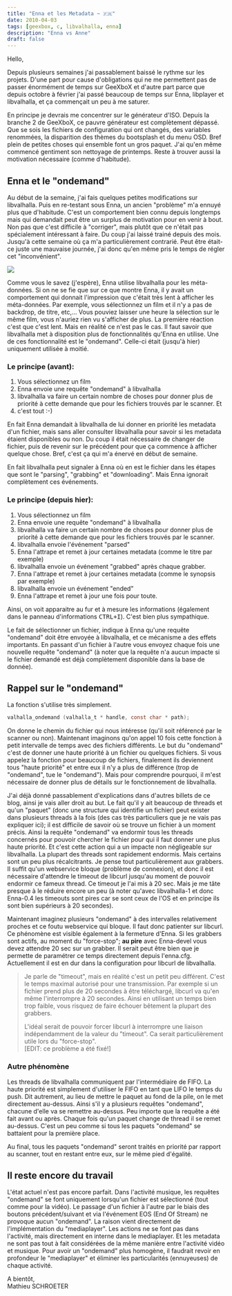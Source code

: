 ```yaml
---
title: "Enna et les Metadata ~ 🇫🇷"
date: 2010-04-03
tags: [geexbox, c, libvalhalla, enna]
description: "Enna vs Anne"
draft: false
---
```


Hello,

Depuis plusieurs semaines j'ai passablement baissé le rythme sur les projets.
D'une part pour cause d'obligations qui ne me permettent pas de passer
énormément de temps sur GeeXboX et d'autre part parce que depuis octobre à
février j'ai passé beaucoup de temps sur Enna, libplayer et libvalhalla, et ça
commençait un peu à me saturer.

En principe je devrais me concentrer sur le générateur d'ISO. Depuis la branche
2 de GeeXboX, ce pauvre générateur est complètement dépassé. Que se sois les
fichiers de configuration qui ont changés, des variables renommées, la
disparition des thèmes du bootsplash et du menu OSD. Bref plein de petites
choses qui ensemble font un gros paquet. J'ai qu'en même commencé gentiment son
nettoyage de printemps. Reste à trouver aussi la motivation nécessaire (comme
d'habitude).

## Enna et le "ondemand"

Au début de la semaine, j'ai fais quelques petites modifications sur
libvalhalla. Puis en re-testant sous Enna, un ancien "problème" m'a ennuyé plus
que d'habitude. C'est un comportement bien connu depuis longtemps mais qui
demandait peut être un surplus de motivation pour en venir à bout. Non pas que
c'est difficile à "corriger", mais plutôt que ce n'était pas spécialement
intéressant à faire. Du coup j'ai laissé trainé depuis des mois. Jusqu'à cette
semaine où ça m'a particulièrement contrarié. Peut être était-ce juste une
mauvaise journée, j'ai donc qu'en même pris le temps de régler cet
"inconvénient".

![](/img/enna.png)

Comme vous le savez (j'espère), Enna utilise libvalhalla pour les méta-données.
Si on ne se fie que sur ce que montre Enna, il y avait un comportement qui
donnait l'impression que c'était très lent à afficher les méta-données. Par
exemple, vous sélectionnez un film et il n'y a pas de backdrop, de titre, etc,…
Vous pouviez laisser une heure la sélection sur le même film, vous n'auriez rien
vu s'afficher de plus. La première réaction c'est que c'est lent. Mais en
réalité ce n'est pas le cas. Il faut savoir que libvalhalla met à disposition
plus de fonctionnalités qu'Enna en utilise. Une de ces fonctionnalité est le
"ondemand". Celle-ci était (jusqu'à hier) uniquement utilisée à moitié.

### Le principe (avant):

1.  Vous sélectionnez un film
2.  Enna envoie une requête "ondemand" à libvalhalla
3.  libvalhalla va faire un certain nombre de choses pour donner plus de
    priorité à cette demande que pour les fichiers trouvés par le scanner. Et
4.  c'est tout :-)

En fait Enna demandait à libvalhalla de lui donner en priorité les metadata d'un
fichier, mais sans aller consulter libvalhalla pour savoir si les metadata
étaient disponibles ou non. Du coup il était nécessaire de changer de fichier,
puis de revenir sur le précédent pour que ça commence à afficher quelque chose.
Bref, c'est ça qui m'a énervé en début de semaine.

En fait libvalhalla peut signaler à Enna où en est le fichier dans les étapes
que sont le "parsing", "grabbing" et "downloading". Mais Enna ignorait
complètement ces événements.

### Le principe (depuis hier):

1. Vous sélectionnez un film
2. Enna envoie une requête "ondemand" à libvalhalla
3. libvalhalla va faire un certain nombre de choses pour donner plus de priorité
   à cette demande que pour les fichiers trouvés par le scanner.
4. libvalhalla envoie l'événement "parsed"
5. Enna l'attrape et remet à jour certaines metadata (comme le titre par
   exemple)
6. libvalhalla envoie un événement "grabbed" après chaque grabber.
7. Enna l'attrape et remet à jour certaines metadata (comme le synopsis par
   exemple)
8. libvalhalla envoie un événement "ended"
9. Enna l'attrape et remet à jour une fois pour toute.

Ainsi, on voit apparaitre au fur et à mesure les informations (également dans le
panneau d'informations <kbd>CTRL+I</kbd>). C'est bien plus sympathique.

Le fait de sélectionner un fichier, indique à Enna qu'une requête "ondemand"
doit être envoyée à libvalhalla, et ce mécanisme a des effets importants. En
passant d'un fichier à l'autre vous envoyez chaque fois une nouvelle requête
"ondemand" (à noter que la requête n'a aucun impacte si le fichier demandé est
déjà complètement disponible dans la base de donnée).

## Rappel sur le "ondemand"

La fonction s'utilise très simplement.

```c
valhalla_ondemand (valhalla_t * handle, const char * path);
```

On donne le chemin du fichier qui nous intéresse (qu'il soit référencé par le
scanner ou non). Maintenant imaginons qu'on appel 10 fois cette fonction à petit
intervalle de temps avec des fichiers différents. Le but du "ondemand" c'est de
donner une haute priorité à un fichier ou quelques fichiers. Si vous appelez la
fonction pour beaucoup de fichiers, finalement ils deviennent tous "haute
priorité" et entre eux il n'y a plus de différence (trop de "ondemand", tue le
"ondemand"). Mais pour comprendre pourquoi, il m'est nécessaire de donner plus
de détails sur le fonctionnement de libvalhalla.

J'ai déjà donné passablement d'explications dans d'autres billets de ce blog,
ainsi je vais aller droit au but. Le fait qu'il y ait beaucoup de threads et
qu'un "paquet" (donc une structure qui identifie un fichier) peut exister dans
plusieurs threads à la fois (des cas très particuliers que je ne vais pas
expliquer ici); il est difficile de savoir où se trouve un fichier à un moment
précis. Ainsi la requête "ondemand" va endormir tous les threads concernés pour
pouvoir chercher le fichier pour qui il faut donner une plus haute priorité. Et
c'est cette action qui a un impacte non négligeable sur libvalhalla. La plupart
des threads sont rapidement endormis. Mais certains sont un peu plus
récalcitrants. Je pense tout particulièrement aux grabbers. Il suffit qu'un
webservice bloque (problème de connexion), et donc il est nécessaire d'attendre
le timeout de libcurl jusqu'au moment de pouvoir endormir ce fameux thread. Ce
timeout je l'ai mis à 20 sec. Mais je me tâte presque à le réduire encore un peu
(à noter qu'avec libvalhalla-1 et donc Enna-0.4 les timeouts sont pires car se
sont ceux de l'OS et en principe ils sont bien supérieurs à 20 secondes).

Maintenant imaginez plusieurs "ondemand" à des intervalles relativement proches
et ce foutu webservice qui bloque. Il faut donc patienter sur libcurl. Ce
phénomène est visible également à la fermeture d'Enna. Si les grabbers sont
actifs, au moment du "force-stop"; **au pire** avec Enna-devel vous devez
attendre 20 sec sur un grabber. Il serait peut être bien que je permette de
paramétrer ce temps directement depuis l'enna.cfg. Actuellement il est en dur
dans la configuration pour libcurl de libvalhalla.

> Je parle de "timeout", mais en réalité c'est un petit peu différent. C'est le
> temps maximal autorisé pour une transmission. Par exemple si un fichier prend
> plus de 20 secondes à être téléchargé, libcurl va qu'en même l'interrompre à
> 20 secondes. Ainsi en utilisant un temps bien trop faible, vous risquez de
> faire échouer bêtement la plupart des grabbers.
>
> L'idéal serait de pouvoir forcer libcurl à interrompre une liaison
> indépendamment de la valeur du "timeout". Ca serait particulièrement utile
> lors du "force-stop".  
> [EDIT: ce problème a été fixé!]

### Autre phénomène

Les threads de libvalhalla communiquent par l'intermédiaire de FIFO. La haute
priorité est simplement d'utiliser le FIFO en tant que LIFO le temps du push.
Dit autrement, au lieu de mettre le paquet au fond de la pile, on le met
directement au-dessus. Ainsi s'il y a plusieurs requêtes "ondemand", chacune
d'elle va se remettre au-dessus. Peu importe que la requête a été fait avant ou
après. Chaque fois qu'un paquet change de thread il se remet au-dessus. C'est un
peu comme si tous les paquets "ondemand" se battaient pour la première place.

Au final, tous les paquets "ondemand" seront traités en priorité par rapport au
scanner, tout en restant entre eux, sur le même pied d'égalité.

## Il reste encore du travail

L'état actuel n'est pas encore parfait. Dans l'activité musique, les requêtes
"ondemand" se font uniquement lorsqu'un fichier est sélectionné (tout comme pour
la vidéo). Le passage d'un fichier à l'autre par le biais des boutons
précédent/suivant et via l'événement EOS (End Of Stream) ne provoque aucun
"ondemand". La raison vient directement de l'implémentation du "mediaplayer".
Les actions ne se font pas dans l'activité, mais directement en interne dans le
mediaplayer. Et les metadata ne sont pas tout à fait considérées de la même
manière entre l'activité vidéo et musique. Pour avoir un "ondemand" plus
homogène, il faudrait revoir en profondeur le "mediaplayer" et éliminer les
particularités (ennuyeuses) de chaque activité.

A bientôt,  
Mathieu SCHROETER
